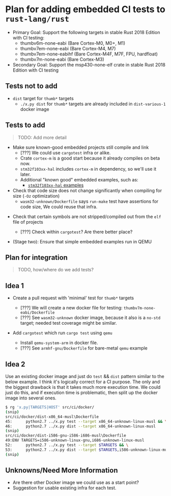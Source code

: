 # Plan for adding embedded CI tests to `rust-lang/rust`

* Primary Goal: Support the following targets in stable Rust 2018 Edition with CI testing:
    * thumbv6m-none-eabi (Bare Cortex-M0, M0+, M1)
    * thumbv7em-none-eabi (Bare Cortex-M4, M7)
    * thumbv7em-none-eabihf (Bare Cortex-M4F, M7F, FPU, hardfloat)
    * thumbv7m-none-eabi (Bare Cortex-M3)
* Secondary Goal: Support the msp430-none-elf crate in stable Rust 2018 Edition with CI testing

## Tests not to add

* `dist` target for `thumb*` targets
  * `./x.py dist` for `thumb*` targets are already included in `dist-various-1` docker image

## Tests to add

> TODO: Add more detail

* Make sure known-good embedded projects still compile and link
  * [???] We could use `cargotest` infra or alike.
  * Crate `cortex-m` is a good start because it already compiles on beta now.
  * `stm32f103xx-hal` includes `cortex-m` in dependency, so we'll use it later.
  * Additional "known good" embedded examples, such as:
      * [`stm32f103xx-hal` examples]
* Check that code size does not change significantly when compiling for size (`-Oz` optimization)
  * `wasm32-unknown/Dockerfile` says `run-make` test have assertions for code size, We could reuse that infra.

[`stm32f103xx-hal` examples]: https://github.com/japaric/stm32f103xx-hal/tree/master/examples

* Check that certain symbols are not stripped/compiled out from the `elf` file of projects
  * [???] Check within `cargotest`?  Are there better place?

* (Stage two): Ensure that simple embedded examples run in QEMU

## Plan for integration

> TODO, how/where do we add tests?

## Idea 1

* Create a pull request with 'minimal' test for `thumb*` targets
  * [???] We will create a new docker file for testing: `thumbv7m-none-eabi/Dockerfile`
  * [???] See `wasm32-unknown` docker image, because it also is a `no-std` target; needed test coverage might be similar.

* Add `cargotest` which run `cargo test` using `qemu`
  * Install `qemu-system-arm` in docker file.
  * [???] See `armhf-gnu/Dockerfile` for bare-metal `qemu` example

## Idea 2

Use an existing docker image and just do `test` && `dist` pattern similar to the below example. I think it's logically correct for a CI purpose. The only and the biggest drawback is that it takes much more execution time. We could just do this, and if execution time is problematic, then split up the docker image into several ones.

```bash
$ rg 'x.py|TARGETS|HOST' src/ci/docker/
(snip)
src/ci/docker/dist-x86_64-musl\Dockerfile
45:      python2.7 ../x.py test --target x86_64-unknown-linux-musl && \
46:      python2.7 ../x.py dist --target x86_64-unknown-linux-musl
(snip)
src/ci/docker/dist-i586-gnu-i586-i686-musl\Dockerfile
49:ENV TARGETS=i586-unknown-linux-gnu,i686-unknown-linux-musl
52:      python2.7 ../x.py test --target $TARGETS && \
53:      python2.7 ../x.py dist --target $TARGETS,i586-unknown-linux-musl
(snip)
```


## Unknowns/Need More Information

* Are there other Docker image we could use as a start point?
* Suggestion for usable existing infra for each test.

